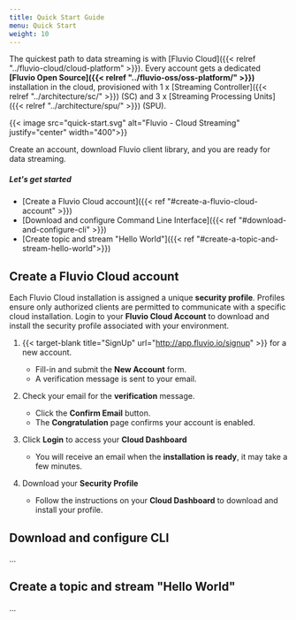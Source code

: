 ```yaml
---
title: Quick Start Guide
menu: Quick Start
weight: 10
---
```


The quickest path to data streaming is with [Fluvio Cloud]({{< relref "../fluvio-cloud/cloud-platform" >}}). Every account gets a dedicated **[Fluvio Open Source]({{< relref "../fluvio-oss/oss-platform/" >}})** installation in the cloud, provisioned with 1 x [Streaming Controller]({{< relref "../architecture/sc/" >}}) (SC) and 3 x [Streaming Processing Units]({{< relref "../architecture/spu/" >}}) (SPU). 

{{< image src="quick-start.svg" alt="Fluvio - Cloud Streaming" justify="center" width="400">}}

Create an account, download Fluvio client library, and you are ready for data streaming.


##### Let's get started

* [Create a Fluvio Cloud account]({{< ref "#create-a-fluvio-cloud-account" >}})
* [Download and configure Command Line Interface]({{< ref "#download-and-configure-cli" >}})
* [Create topic and stream "Hello World"]({{< ref "#create-a-topic-and-stream-hello-world">}})


## Create a Fluvio Cloud account

Each Fluvio Cloud installation is assigned a unique **security profile**. Profiles ensure only authorized clients are permitted to communicate with a specific cloud installation. Login to your **Fluvio Cloud Account** to download and install the security profile associated with your environment.

1. {{< target-blank title="SignUp" url="http://app.fluvio.io/signup" >}} for a new account.
        
    * Fill-in and submit the **New Account** form.
    * A verification message is sent to your email.

2. Check your email for the **verification** message.
        
    * Click the **Confirm Email** button.
    * The **Congratulation** page confirms your account is enabled.

3. Click **Login** to access your **Cloud Dashboard** 

    * You will receive an email when the **installation is ready**, it may take a few minutes.

4. Download your **Security Profile**

    * Follow the instructions on your **Cloud Dashboard** to download and install your profile.



## Download and configure CLI

...


## Create a topic and stream "Hello World"

...
